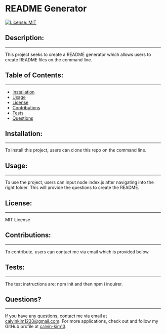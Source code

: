
  # README Generator

  [![License: MIT](https://img.shields.io/badge/License-MIT-blue.svg)](https://opensource.org/licenses/MIT)

  ## Description:
  ---
  This project seeks to create a README generator which allows users to create README files on the command line.


  ## Table of Contents:
  ---
  * [Installation](#installation)
  * [Usage](#usage)
  * [License](#license)
  * [Contributions](#contributions)
  * [Tests](#tests)
  * [Questions](#questions)
  

  ## Installation:
  ---
  To install this project, users can clone this repo on the command line.


  ## Usage:
  ---
  To use the project, users can input node index.js after navigating into the right folder. This will provide the questions to create the README.


  ## License:
  ---
  MIT License


  ## Contributions:
  ---
  To contribute, users can contact me via email which is provided below.


  ## Tests:
  ---
  The test instructions are: npm init and then npm i inquirer.
  

  ## Questions?
  ---
  If you have any questions, contact me via email at calvinkim1230@gmail.com.
  For more applications, check out and follow my GitHub profile at [calvin-kim13](https://github.com/calvin-kim13).
